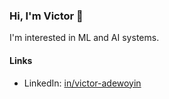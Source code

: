 ### Hi, I'm Victor 👋  
I'm interested in ML and AI systems.

#### Links  
 
- LinkedIn: [in/victor-adewoyin](https://www.linkedin.com/in/victor-adewoyin/)  
